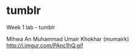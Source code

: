 # tumblr
Week 1 lab - tumblr

Mihwa An
Muhammad Umair Khokhar (mumairk)
http://i.imgur.com/PAnc1hQ.gif
